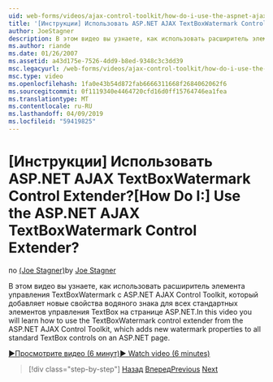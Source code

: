 ```yaml
---
uid: web-forms/videos/ajax-control-toolkit/how-do-i-use-the-aspnet-ajax-textboxwatermark-control-extender
title: '[Инструкции] Использовать ASP.NET AJAX TextBoxWatermark Control Extender? | Документы Майкрософт'
author: JoeStagner
description: В этом видео вы узнаете, как использовать расширитель элемента управления TextBoxWatermark с ASP.NET AJAX Control Toolkit, который добавляет новые свойства водяного знака для...
ms.author: riande
ms.date: 01/26/2007
ms.assetid: a43d175e-7526-4dd9-b8ed-9348c3c3dd39
msc.legacyurl: /web-forms/videos/ajax-control-toolkit/how-do-i-use-the-aspnet-ajax-textboxwatermark-control-extender
msc.type: video
ms.openlocfilehash: 1fa0e43b54d872fab6666311668f2684062062f6
ms.sourcegitcommit: 0f1119340e4464720cfd16d0ff15764746ea1fea
ms.translationtype: MT
ms.contentlocale: ru-RU
ms.lasthandoff: 04/09/2019
ms.locfileid: "59419825"
---
```

# <a name="how-do-i-use-the-aspnet-ajax-textboxwatermark-control-extender"></a><span data-ttu-id="90895-104">[Инструкции] Использовать ASP.NET AJAX TextBoxWatermark Control Extender?</span><span class="sxs-lookup"><span data-stu-id="90895-104">[How Do I:] Use the ASP.NET AJAX TextBoxWatermark Control Extender?</span></span>

<span data-ttu-id="90895-105">по [(Joe Stagner)](https://github.com/JoeStagner)</span><span class="sxs-lookup"><span data-stu-id="90895-105">by [Joe Stagner](https://github.com/JoeStagner)</span></span>

<span data-ttu-id="90895-106">В этом видео вы узнаете, как использовать расширитель элемента управления TextBoxWatermark с ASP.NET AJAX Control Toolkit, который добавляет новые свойства водяного знака для всех стандартных элементов управления TextBox на странице ASP.NET.</span><span class="sxs-lookup"><span data-stu-id="90895-106">In this video you will learn how to use the TextBoxWatermark control extender from the ASP.NET AJAX Control Toolkit, which adds new watermark properties to all standard TextBox controls on an ASP.NET page.</span></span>

[<span data-ttu-id="90895-107">&#9654;Просмотрите видео (6 минут)</span><span class="sxs-lookup"><span data-stu-id="90895-107">&#9654; Watch video (6 minutes)</span></span>](https://channel9.msdn.com/Blogs/ASP-NET-Site-Videos/how-do-i-use-the-aspnet-ajax-textboxwatermark-control-extender)

> [!div class="step-by-step"]
> <span data-ttu-id="90895-108">[Назад](how-do-i-use-the-aspnet-ajax-cascadingdropdown-control-extender.md)
> [Вперед](how-do-i-use-the-aspnet-ajax-popup-control-extender.md)</span><span class="sxs-lookup"><span data-stu-id="90895-108">[Previous](how-do-i-use-the-aspnet-ajax-cascadingdropdown-control-extender.md)
[Next](how-do-i-use-the-aspnet-ajax-popup-control-extender.md)</span></span>
